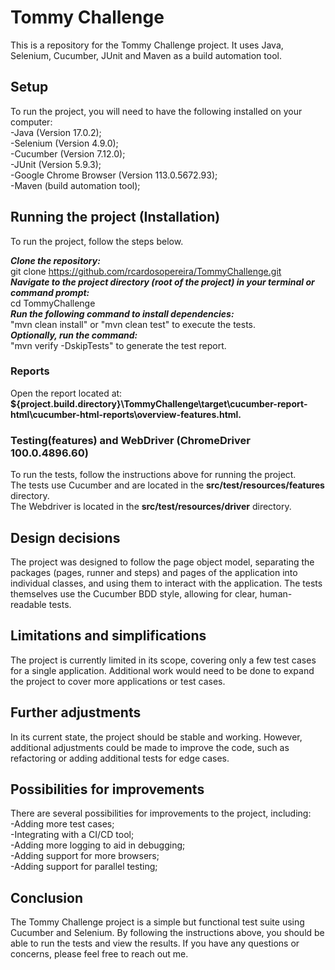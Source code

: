 # Tommy Challenge
This is a repository for the Tommy Challenge project. It uses Java, Selenium, Cucumber, JUnit and Maven as a build automation tool.

## Setup
To run the project, you will need to have the following installed on your computer:<br/>
-Java (Version 17.0.2);<br/>
-Selenium (Version 4.9.0);<br/>
-Cucumber (Version 7.12.0);<br/>
-JUnit (Version 5.9.3);<br/>
-Google Chrome Browser (Version 113.0.5672.93);<br/> 
-Maven (build automation tool);<br/>

## Running the project (Installation)
To run the project, follow the steps below.

***Clone the repository: <br/>*** 
git clone <https://github.com/rcardosopereira/TommyChallenge.git> <br/>
***Navigate to the project directory (root of the project) in your terminal or command prompt: <br />***
cd TommyChallenge <br/>
***Run the following command to install dependencies:<br />***
"mvn clean install" or "mvn clean test" to execute the tests. <br/>
***Optionally, run the command: <br/>***
"mvn verify -DskipTests" to generate the test report.<br />

### Reports
Open the report located at:<br />
**${project.build.directory}\TommyChallenge\target\cucumber-report-html\cucumber-html-reports\overview-features.html.<br />**

### Testing(features) and WebDriver (ChromeDriver 100.0.4896.60)
To run the tests, follow the instructions above for running the project. <br />
The tests use Cucumber and are located in the **src/test/resources/features** directory.<br />
The Webdriver is located in the **src/test/resources/driver** directory.<br />

## Design decisions
The project was designed to follow the page object model, separating the packages (pages, runner and steps) and pages of the application into individual classes, and using them to interact with the application. The tests themselves use the Cucumber BDD style, allowing for clear, human-readable tests.

## Limitations and simplifications
The project is currently limited in its scope, covering only a few test cases for a single application. Additional work would need to be done to expand the project to cover more applications or test cases.

## Further adjustments
In its current state, the project should be stable and working. However, additional adjustments could be made to improve the code, such as refactoring or adding additional tests for edge cases.

## Possibilities for improvements
There are several possibilities for improvements to the project, including:<br />
-Adding more test cases;<br />
-Integrating with a CI/CD tool;<br />
-Adding more logging to aid in debugging;<br />
-Adding support for more browsers;<br />
-Adding support for parallel testing;<br />

## Conclusion
The Tommy Challenge project is a simple but functional test suite using Cucumber and Selenium. By following the instructions above, you should be able to run the tests and view the results. If you have any questions or concerns, please feel free to reach out me.
